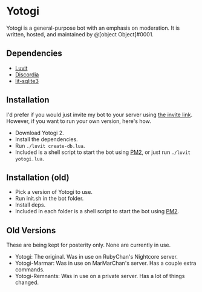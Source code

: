 # Yotogi
Yotogi is a general-purpose bot with an emphasis on moderation. It is written, hosted, and maintained by @\[object Object]#0001.

## Dependencies
* [Luvit](https://luvit.io/)
* [Discordia](https://github.com/SinisterRectus/Discordia/)
* [lit-sqlite3](https://github.com/SinisterRectus/lit-sqlite3)

## Installation
I'd prefer if you would just invite my bot to your server using [the invite link](https://discordapp.com/api/oauth2/authorize?client_id=316932415840845865&permissions=805431366&scope=bot). However, if you want to run your own version, here's how.
* Download Yotogi 2.
* Install the dependencies.
* Run `./luvit create-db.lua`.
* Included is a shell script to start the bot using [PM2](https://pm2.keymetrics.io/), or just run `./luvit yotogi.lua`.

## Installation (old)
* Pick a version of Yotogi to use.
* Run init.sh in the bot folder.
* Install deps.
* Included in each folder is a shell script to start the bot using [PM2](https://pm2.keymetrics.io/).

## Old Versions
These are being kept for posterity only. None are currently in use.
* Yotogi: The original. Was in use on RubyChan's Nightcore server.
* Yotogi-Marmar: Was in use on MarMarChan's server. Has a couple extra commands.
* Yotogi-Remnants: Was in use on a private server. Has a lot of things changed.
